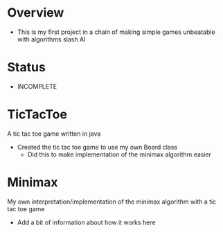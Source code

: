 # Overview
- This is my first project in a chain of making simple games unbeatable with algorithms slash AI
 
# Status
- INCOMPLETE

# TicTacToe
A tic tac toe game written in java
- Created the tic tac toe game to use my own Board class
  - Did this to make implementation of the minimax algorithm easier

# Minimax
My own interpretation/implementation of the minimax algorithm with a tic tac toe game
- Add a bit of information about how it works here 


